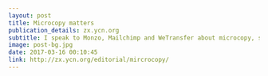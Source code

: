```yaml
---
layout: post
title: Microcopy matters
publication_details: zx.ycn.org
subtitle: I speak to Monzo, Mailchimp and WeTransfer about microcopy, small words that do the heavy-lifting.
image: post-bg.jpg
date: 2017-03-16 00:10:45
link: http://zx.ycn.org/editorial/mircrocopy/
---
```

